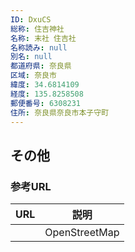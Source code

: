 ```yaml
---
ID: DxuCS
総称: 住吉神社
名称: 末社 住吉社
名称読み: null
別名: null
都道府県: 奈良県
区域: 奈良市
緯度: 34.6814109
経度: 135.8258508
郵便番号: 6308231
住所: 奈良県奈良市本子守町
---
```


## その他

### 参考URL

| URL | 説明          |
| --- | ------------- |
|     | OpenStreetMap |
